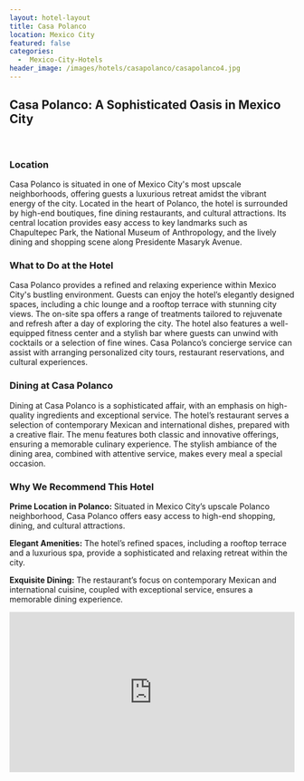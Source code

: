 ```yaml
---
layout: hotel-layout
title: Casa Polanco
location: Mexico City
featured: false
categories:
  -  Mexico-City-Hotels
header_image: /images/hotels/casapolanco/casapolanco4.jpg
---
```

## Casa Polanco: A Sophisticated Oasis in Mexico City

&nbsp;

### Location
Casa Polanco is situated in one of Mexico City's most upscale neighborhoods, offering guests a luxurious retreat amidst the vibrant energy of the city. Located in the heart of Polanco, the hotel is surrounded by high-end boutiques, fine dining restaurants, and cultural attractions. Its central location provides easy access to key landmarks such as Chapultepec Park, the National Museum of Anthropology, and the lively dining and shopping scene along Presidente Masaryk Avenue.

### What to Do at the Hotel
Casa Polanco provides a refined and relaxing experience within Mexico City's bustling environment. Guests can enjoy the hotel’s elegantly designed spaces, including a chic lounge and a rooftop terrace with stunning city views. The on-site spa offers a range of treatments tailored to rejuvenate and refresh after a day of exploring the city. The hotel also features a well-equipped fitness center and a stylish bar where guests can unwind with cocktails or a selection of fine wines. Casa Polanco’s concierge service can assist with arranging personalized city tours, restaurant reservations, and cultural experiences.

### Dining at Casa Polanco
Dining at Casa Polanco is a sophisticated affair, with an emphasis on high-quality ingredients and exceptional service. The hotel’s restaurant serves a selection of contemporary Mexican and international dishes, prepared with a creative flair. The menu features both classic and innovative offerings, ensuring a memorable culinary experience. The stylish ambiance of the dining area, combined with attentive service, makes every meal a special occasion.

### Why We Recommend This Hotel
**Prime Location in Polanco:** Situated in Mexico City’s upscale Polanco neighborhood, Casa Polanco offers easy access to high-end shopping, dining, and cultural attractions.&nbsp;

**Elegant Amenities:** The hotel’s refined spaces, including a rooftop terrace and a luxurious spa, provide a sophisticated and relaxing retreat within the city.&nbsp;

**Exquisite Dining:** The restaurant’s focus on contemporary Mexican and international cuisine, coupled with exceptional service, ensures a memorable dining experience.&nbsp;

<style>.embed-container { position: relative; padding-bottom: 56.25%; height: 0; overflow: hidden; max-width: 100%; } .embed-container iframe, .embed-container object, .embed-container embed { position: absolute; top: 0; left: 0; width: 100%; height: 100%; }</style><div class='embed-container'><iframe src='https://www.youtube.com/embed/Sg35ydBGYO4' frameborder='0' allowfullscreen></iframe></div>